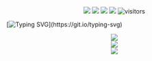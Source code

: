 
<p align="center">
    <a href="https://github.com/maojiu-bb/maojiu-bb"><img src="https://img.shields.io/badge/status-updating-brightgreen.svg"></a>
    <a href="https://github.com/maojiu-bb/maojiu-bb/graphs/contributors"><img src="https://img.shields.io/github/contributors/maojiu-bb/maojiu-bb?color=blue"></a>
    <a href="https://github.com/maojiu-bb/maojiu-bb/stargazers"><img src="https://img.shields.io/github/stars/maojiu-bb/maojiu-bb.svg?logo=github"></a>
    <a href="https://github.com/maojiu-bb/maojiu-bb/network/members"><img src="https://img.shields.io/github/forks/maojiu-bb/maojiu-bb.svg?color=blue&logo=github"></a>
    <img src="https://visitor-badge.laobi.icu/badge?page_id=maojiu-bb.maojiu-bb" alt="visitors"/>   
</p>

<!--   my-ticker -->    
[![Typing SVG](https://readme-typing-svg.herokuapp.com?color=%2336BCF7&center=true&vCenter=true&width=600&lines=Hi+there+👋,+I+am+Mao+Jiu;+Welcome+to+My+Profile!;Always+learning+new+things+;)](https://git.io/typing-svg)

<div align="center"> <img src="https://metrics.lecoq.io/maojiu-bb?template=classic&config.timezone=Asia%2FShanghai"> </div>


<div align="center"> <img src="https://github-readme-stats.vercel.app/api/top-langs/?username=maojiu-bb&hide_title=true&hide_border=true&layout=compact&langs_count=6&text_color=000&icon_color=fff&bg_color=0,52fa5a,4dfcff,c64dff&theme=graywhite" /> </div>




<div align="center"> <img src="https://github-readme-streak-stats.herokuapp.com/?user=maojiu-bb" /> </div>
